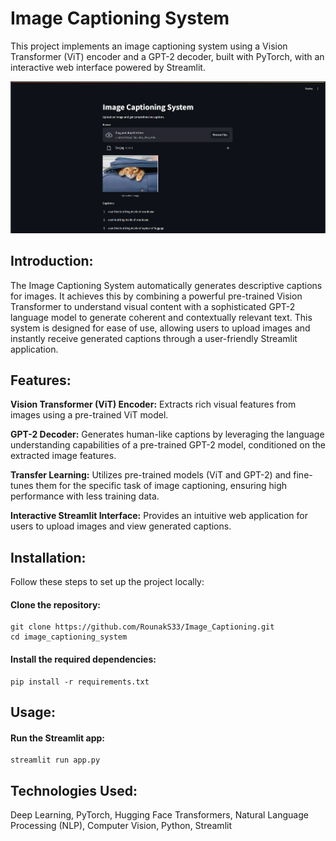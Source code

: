 # Image Captioning System
This project implements an image captioning system using a Vision Transformer (ViT) encoder and a GPT-2 decoder, built with PyTorch, with an interactive web interface powered by Streamlit.

![Project screenshot](/ics.png)

## Introduction:
The Image Captioning System automatically generates descriptive captions for images. It achieves this by combining a powerful pre-trained Vision Transformer to understand visual content with a sophisticated GPT-2 language model to generate coherent and contextually relevant text. This system is designed for ease of use, allowing users to upload images and instantly receive generated captions through a user-friendly Streamlit application.

## Features:
**Vision Transformer (ViT) Encoder:** Extracts rich visual features from images using a pre-trained ViT model.

**GPT-2 Decoder:** Generates human-like captions by leveraging the language understanding capabilities of a pre-trained GPT-2 model, conditioned on the extracted image features.

**Transfer Learning:** Utilizes pre-trained models (ViT and GPT-2) and fine-tunes them for the specific task of image captioning, ensuring high performance with less training data.

**Interactive Streamlit Interface:** Provides an intuitive web application for users to upload images and view generated captions.

## Installation:
Follow these steps to set up the project locally:
#### Clone the repository:
```
git clone https://github.com/RounakS33/Image_Captioning.git
cd image_captioning_system
```

#### Install the required dependencies:
```
pip install -r requirements.txt
```

## Usage:
#### Run the Streamlit app:
```
streamlit run app.py
```

## Technologies Used:
Deep Learning, PyTorch, Hugging Face Transformers, Natural Language Processing (NLP), Computer Vision, Python, Streamlit

